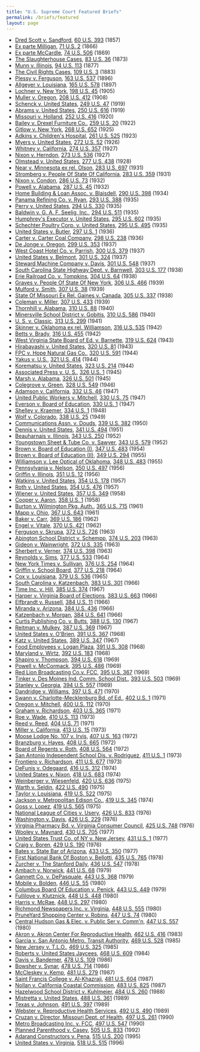 ```yaml
---
title: "U.S. Supreme Court Featured Briefs"
permalink: /briefs/featured
layout: page
---
```


- [Dred Scott v. Sandford](/briefs/featured/dred-scott-v-sandford), [60 U.S. 393](/cases/all/1856-12#1856-061) (1857)
- [Ex parte Milligan](/briefs/featured/ex-parte-milligan), [71 U.S. 2](/cases/all/1865-12#1865-075) (1866)
- [Ex parte McCardle](/briefs/featured/ex-parte-mccardle), [74 U.S. 506](/cases/all/1868-12#1868-072) (1869)
- [The Slaughterhouse Cases](/briefs/featured/the-slaughterhouse-cases), [83 U.S. 36](/cases/all/1872-12#1872-150) (1873)
- [Munn v. Illinois](/briefs/featured/munn-v-illinois), [94 U.S. 113](/cases/all/1876-10#1876-120) (1877)
- [The Civil Rights Cases](/briefs/featured/the-civil-rights-cases), [109 U.S. 3](/cases/all/1883-10#1883-004) (1883)
- [Plessy v. Ferguson](/briefs/featured/plessy-v-ferguson), [163 U.S. 537](/cases/all/1895-10#1895-271) (1896)
- [Allgeyer v. Louisiana](/briefs/featured/allgeyer-v-louisiana), [165 U.S. 578](/cases/all/1896-10#1896-117) (1897)
- [Lochner v. New York](/briefs/featured/lochner-v-new-york), [198 U.S. 45](/cases/all/1904-10#1904-096) (1905)
- [Muller v. Oregon](/briefs/featured/muller-v-oregon), [208 U.S. 412](/cases/all/1907-10#1907-083) (1908)
- [Schenck v. United States](/briefs/featured/schenck-v-united-states), [249 U.S. 47](/cases/all/1918-10#1918-168) (1919)
- [Abrams v. United States](/briefs/featured/abrams-v-united-states), [250 U.S. 616](/cases/all/1919-10#1919-014) (1919)
- [Missouri v. Holland](/briefs/featured/missouri-v-holland), [252 U.S. 416](/cases/all/1919-10#1919-093) (1920)
- [Bailey v. Drexel Furniture Co.](/briefs/featured/bailey-v-drexel-furniture-co), [259 U.S. 20](/cases/all/1921-10#1921-137) (1922)
- [Gitlow v. New York](/briefs/featured/gitlow-v-new-york), [268 U.S. 652](/cases/all/1924-10#1924-169) (1925)
- [Adkins v. Children's Hospital](/briefs/featured/adkins-v-childrens-hospital), [261 U.S. 525](/cases/all/1922-10#1922-151) (1923)
- [Myers v. United States](/briefs/featured/myers-v-united-states), [272 U.S. 52](/cases/all/1926-10#1926-029) (1926)
- [Whitney v. California](/briefs/featured/whitney-v-california), [274 U.S. 357](/cases/all/1926-10#1926-050) (1927)
- [Nixon v. Herndon](/briefs/featured/nixon-v-herndon), [273 U.S. 536](/cases/all/1926-10#1926-165) (1927)
- [Olmstead v. United States](/briefs/featured/olmstead-v-united-states), [277 U.S. 438](/cases/all/1927-10#1927-123) (1928)
- [Near v. Minnesota ex rel. Olson](/briefs/featured/near-v-minnesota-ex-rel-olson), [283 U.S. 697](/cases/all/1930-10#1930-084) (1931)
- [Stromberg v. People Of State Of California](/briefs/featured/stromberg-v-people-of-state-of-california), [283 U.S. 359](/cases/all/1930-10#1930-059) (1931)
- [Nixon v. Condon](/briefs/featured/nixon-v-condon), [286 U.S. 73](/cases/all/1931-10#1931-060) (1932)
- [Powell v. Alabama](/briefs/featured/powell-v-alabama), [287 U.S. 45](/cases/all/1932-10#1932-026) (1932)
- [Home Building & Loan Assoc. v. Blaisdell](/briefs/featured/home-building--loan-assoc-v-blaisdell), [290 U.S. 398](/cases/all/1933-10#1933-141) (1934)
- [Panama Refining Co. v. Ryan](/briefs/featured/panama-refining-co-v-ryan), [293 U.S. 388](/cases/all/1934-10#1934-073) (1935)
- [Perry v. United States](/briefs/featured/perry-v-united-states), [294 U.S. 330](/cases/all/1934-10#1934-080) (1935)
- [Baldwin v. G. A. F. Seelig, Inc.](/briefs/featured/baldwin-v-g-a-f-seelig-inc), [294 U.S. 511](/cases/all/1934-10#1934-160) (1935)
- [Humphrey's Executor v. United States](/briefs/featured/humphreys-executor-v-united-states), [295 U.S. 602](/cases/all/1934-10#1934-053) (1935)
- [Schechter Poultry Corp. v. United States](/briefs/featured/schechter-poultry-corp-v-united-states), [295 U.S. 495](/cases/all/1934-10#1934-052) (1935)
- [United States v. Butler](/briefs/featured/united-states-v-butler), [297 U.S. 1](/cases/all/1935-10#1935-132) (1936)
- [Carter v. Carter Coal Company](/briefs/featured/carter-v-carter-coal-company), [298 U.S. 238](/cases/all/1935-10#1935-136) (1936)
- [De Jonge v. Oregon](/briefs/featured/de-jonge-v-oregon), [299 U.S. 353](/cases/all/1936-10#1936-060) (1937)
- [West Coast Hotel Co. v. Parrish](/briefs/featured/west-coast-hotel-co-v-parrish), [300 U.S. 379](/cases/all/1936-10#1936-050) (1937)
- [United States v. Belmont](/briefs/featured/united-states-v-belmont), [301 U.S. 324](/cases/all/1936-10#1936-118) (1937)
- [Steward Machine Company v. Davis](/briefs/featured/steward-machine-company-v-davis), [301 U.S. 548](/cases/all/1936-10#1936-102) (1937)
- [South Carolina State Highway Dept. v. Barnwell](/briefs/featured/south-carolina-state-highway-dept-v-barnwell), [303 U.S. 177](/cases/all/1937-10#1937-126) (1938)
- [Erie Railroad Co. v. Tompkins](/briefs/featured/erie-railroad-co-v-tompkins), [304 U.S. 64](/cases/all/1937-10#1937-170) (1938)
- [Graves v. People Of State Of New York](/briefs/featured/graves-v-people-of-state-of-new-york), [306 U.S. 466](/cases/all/1938-10#1938-136) (1939)
- [Mulford v. Smith](/briefs/featured/mulford-v-smith), [307 U.S. 38](/cases/all/1938-10#1938-050) (1939)
- [State Of Missouri Ex Rel. Gaines v. Canada](/briefs/featured/state-of-missouri-ex-rel-gaines-v-canada), [305 U.S. 337](/cases/all/1938-10#1938-018) (1938)
- [Coleman v. Miller](/briefs/featured/coleman-v-miller), [307 U.S. 433](/cases/all/1938-10#1938-044) (1939)
- [Thornhill v. Alabama](/briefs/featured/thornhill-v-alabama), [310 U.S. 88](/cases/all/1939-10#1939-082) (1940)
- [Minersville School District v. Gobitis](/briefs/featured/minersville-school-district-v-gobitis), [310 U.S. 586](/cases/all/1939-10#1939-078) (1940)
- [U. S. v. Classic](/briefs/featured/u-s-v-classic), [313 U.S. 299](/cases/all/1940-10#1940-144) (1941)
- [Skinner v. Oklahoma ex rel. Williamson](/briefs/featured/skinner-v-oklahoma-ex-rel-williamson), [316 U.S. 535](/cases/all/1941-10#1941-119) (1942)
- [Betts v. Brady](/briefs/featured/betts-v-brady), [316 U.S. 455](/cases/all/1941-10#1941-115) (1942)
- [West Virginia State Board of Ed. v. Barnette](/briefs/featured/west-virginia-state-board-of-ed-v-barnette), [319 U.S. 624](/cases/all/1942-10#1942-131) (1943)
- [Hirabayashi v. United States](/briefs/featured/hirabayashi-v-united-states), [320 U.S. 81](/cases/all/1942-10#1942-044) (1943)
- [FPC v. Hope Natural Gas Co.](/briefs/featured/fpc-v-hope-natural-gas-co), [320 U.S. 591](/cases/all/1943-10#1943-044) (1944)
- [Yakus v. U.S.](/briefs/featured/yakus-v-us), [321 U.S. 414](/cases/all/1943-10#1943-087) (1944)
- [Korematsu v. United States](/briefs/featured/korematsu-v-united-states), [323 U.S. 214](/cases/all/1944-10#1944-018) (1944)
- [Associated Press v. U. S.](/briefs/featured/associated-press-v-u-s), [326 U.S. 1](/cases/all/1944-10#1944-099) (1945)
- [Marsh v. Alabama](/briefs/featured/marsh-v-alabama), [326 U.S. 501](/cases/all/1945-10#1945-118) (1945)
- [Colegrove v. Green](/briefs/featured/colegrove-v-green), [328 U.S. 549](/cases/all/1945-10#1945-024) (1946)
- [Adamson v. California](/briefs/featured/adamson-v-california), [332 U.S. 46](/cases/all/1946-10#1946-126) (1947)
- [United Public Workers v. Mitchell](/briefs/featured/united-public-workers-v-mitchell), [330 U.S. 75](/cases/all/1946-10#1946-050) (1947)
- [Everson v. Board of Education](/briefs/featured/everson-v-board-of-education), [330 U.S. 1](/cases/all/1946-10#1946-049) (1947)
- [Shelley v. Kraemer](/briefs/featured/shelley-v-kraemer), [334 U.S. 1](/cases/all/1947-10#1947-072) (1948)
- [Wolf v. Colorado](/briefs/featured/wolf-v-colorado), [338 U.S. 25](/cases/all/1948-10#1948-114) (1949)
- [Communications Assn. v. Douds](/briefs/featured/communications-assn-v-douds), [339 U.S. 382](/cases/all/1949-10#1949-070) (1950)
- [Dennis v. United States](/briefs/featured/dennis-v-united-states), [341 U.S. 494](/cases/all/1950-10#1950-089) (1951)
- [Beauharnais v. Illinois](/briefs/featured/beauharnais-v-illinois), [343 U.S. 250](/cases/all/1951-10#1951-071) (1952)
- [Youngstown Sheet & Tube Co. v. Sawyer](/briefs/featured/youngstown-sheet--tube-co-v-sawyer), [343 U.S. 579](/cases/all/1951-10#1951-088) (1952)
- [Brown v. Board of Education (I)](/briefs/featured/brown-v-board-of-education-i), [347 U.S. 483](/cases/all/1953-10#1953-069) (1954)
- [Brown v. Board of Education (II)](/briefs/featured/brown-v-board-of-education-ii), [349 U.S. 294](/cases/all/1954-10#1954-085) (1955)
- [Williamson v. Lee Optical of Oklahoma](/briefs/featured/williamson-v-lee-optical-of-oklahoma), [348 U.S. 483](/cases/all/1954-10#1954-046) (1955)
- [Pennsylvania v. Nelson](/briefs/featured/pennsylvania-v-nelson), [350 U.S. 497](/cases/all/1955-10#1955-049) (1956)
- [Griffin v. Illinois](/briefs/featured/griffin-v-illinois), [351 U.S. 12](/cases/all/1955-10#1955-066) (1956)
- [Watkins v. United States](/briefs/featured/watkins-v-united-states), [354 U.S. 178](/cases/all/1956-10#1956-108) (1957)
- [Roth v. United States](/briefs/featured/roth-v-united-states), [354 U.S. 476](/cases/all/1956-10#1956-129) (1957)
- [Wiener v. United States](/briefs/featured/wiener-v-united-states), [357 U.S. 349](/cases/all/1957-10#1957-136) (1958)
- [Cooper v. Aaron](/briefs/featured/cooper-v-aaron), [358 U.S. 1](/cases/all/1958-08#1958-002) (1958)
- [Burton v. Wilmington Pkg. Auth.](/briefs/featured/burton-v-wilmington-pkg-auth), [365 U.S. 715](/cases/all/1960-10#1960-072) (1961)
- [Mapp v. Ohio](/briefs/featured/mapp-v-ohio), [367 U.S. 643](/cases/all/1960-10#1960-133) (1961)
- [Baker v. Carr](/briefs/featured/baker-v-carr), [369 U.S. 186](/cases/all/1961-10#1961-051) (1962)
- [Engel v. Vitale](/briefs/featured/engel-v-vitale), [370 U.S. 421](/cases/all/1961-10#1961-105) (1962)
- [Ferguson v. Skrupa](/briefs/featured/ferguson-v-skrupa), [372 U.S. 726](/cases/all/1962-10#1962-080) (1963)
- [Abington School District v. Schempp](/briefs/featured/abington-school-district-v-schempp), [374 U.S. 203](/cases/all/1962-10#1962-148) (1963)
- [Gideon v. Wainwright](/briefs/featured/gideon-v-wainwright), [372 U.S. 335](/cases/all/1962-10#1962-058) (1963)
- [Sherbert v. Verner](/briefs/featured/sherbert-v-verner), [374 U.S. 398](/cases/all/1962-10#1962-150) (1963)
- [Reynolds v. Sims](/briefs/featured/reynolds-v-sims), [377 U.S. 533](/cases/all/1963-10#1963-140) (1964)
- [New York Times v. Sullivan](/briefs/featured/new-york-times-v-sullivan), [376 U.S. 254](/cases/all/1963-10#1963-067) (1964)
- [Griffin v. School Board](/briefs/featured/griffin-v-school-board), [377 U.S. 218](/cases/all/1963-10#1963-117) (1964)
- [Cox v. Louisiana](/briefs/featured/cox-v-louisiana), [379 U.S. 536](/cases/all/1964-10#1964-034) (1965)
- [South Carolina v. Katzenbach](/briefs/featured/south-carolina-v-katzenbach), [383 U.S. 301](/cases/all/1965-10#1965-064) (1966)
- [Time Inc. v. Hill](/briefs/featured/time-inc-v-hill), [385 U.S. 374](/cases/all/1966-10#1966-031) (1967)
- [Harper v. Virginia Board of Elections](/briefs/featured/harper-v-virginia-board-of-elections), [383 U.S. 663](/cases/all/1965-10#1965-079) (1966)
- [Elfbrandt v. Russell](/briefs/featured/elfbrandt-v-russell), [384 U.S. 11](/cases/all/1965-10#1965-088) (1966)
- [Miranda v. Arizona](/briefs/featured/miranda-v-arizona), [384 U.S. 436](/cases/all/1965-10#1965-122) (1966)
- [Katzenbach v. Morgan](/briefs/featured/katzenbach-v-morgan), [384 U.S. 641](/cases/all/1965-10#1965-126) (1966)
- [Curtis Publishing Co. v. Butts](/briefs/featured/curtis-publishing-co-v-butts), [388 U.S. 130](/cases/all/1966-10#1966-123) (1967)
- [Reitman v. Mulkey](/briefs/featured/reitman-v-mulkey), [387 U.S. 369](/cases/all/1966-10#1966-111) (1967)
- [United States v. O'Brien](/briefs/featured/united-states-v-obrien), [391 U.S. 367](/cases/all/1967-10#1967-135) (1968)
- [Katz v. United States](/briefs/featured/katz-v-united-states), [389 U.S. 347](/cases/all/1967-10#1967-043) (1967)
- [Food Employees v. Logan Plaza](/briefs/featured/food-employees-v-logan-plaza), [391 U.S. 308](/cases/all/1967-10#1967-129) (1968)
- [Maryland v. Wirtz](/briefs/featured/maryland-v-wirtz), [392 U.S. 183](/cases/all/1967-10#1967-162) (1968)
- [Shapiro v. Thompson](/briefs/featured/shapiro-v-thompson), [394 U.S. 618](/cases/all/1968-10#1968-081) (1969)
- [Powell v. McCormack](/briefs/featured/powell-v-mccormack), [395 U.S. 486](/cases/all/1968-10#1968-127) (1969)
- [Red Lion Broadcasting Co.v. FCC](/briefs/featured/red-lion-broadcasting-cov-fcc), [395 U.S. 367](/cases/all/1968-10#1968-121) (1969)
- [Tinker v. Des Moines Ind. Comm. School Dist.](/briefs/featured/tinker-v-des-moines-ind-comm-school-dist), [393 U.S. 503](/cases/all/1968-10#1968-043) (1969)
- [Stanley v. Georgia](/briefs/featured/stanley-v-georgia), [394 U.S. 557](/cases/all/1968-10#1968-078) (1969)
- [Dandridge v. Williams](/briefs/featured/dandridge-v-williams), [397 U.S. 471](/cases/all/1969-10#1969-073) (1970)
- [Swann v. Charlotte-Mecklenburg Bd. of Ed.](/briefs/featured/swann-v-charlotte-mecklenburg-bd-of-ed), [402 U.S. 1](/cases/all/1970-10#1970-082) (1971)
- [Oregon v. Mitchell](/briefs/featured/oregon-v-mitchell), [400 U.S. 112](/cases/all/1970-10#1970-014) (1970)
- [Graham v. Richardson](/briefs/featured/graham-v-richardson), [403 U.S. 365](/cases/all/1970-10#1970-134) (1971)
- [Roe v. Wade](/briefs/featured/roe-v-wade), [410 U.S. 113](/cases/all/1972-10#1972-048) (1973)
- [Reed v. Reed](/briefs/featured/reed-v-reed), [404 U.S. 71](/cases/all/1971-10#1971-014) (1971)
- [Miller v. California](/briefs/featured/miller-v-california), [413 U.S. 15](/cases/all/1972-10#1972-158) (1973)
- [Moose Lodge No. 107 v. Irvis](/briefs/featured/moose-lodge-no-107-v-irvis), [407 U.S. 163](/cases/all/1971-10#1971-139) (1972)
- [Branzburg v. Hayes](/briefs/featured/branzburg-v-hayes), [408 U.S. 665](/cases/all/1971-10#1971-176) (1972)
- [Board of Regents v. Roth](/briefs/featured/board-of-regents-v-roth), [408 U.S. 564](/cases/all/1971-10#1971-173) (1972)
- [San Antonio Independent School Dis. v. Rodriguez](/briefs/featured/san-antonio-independent-school-dis-v-rodriguez), [411 U.S. 1](/cases/all/1972-10#1972-083) (1973)
- [Frontiero v. Richardson](/briefs/featured/frontiero-v-richardson), [411 U.S. 677](/cases/all/1972-10#1972-113) (1973)
- [DeFunis v. Odegaard](/briefs/featured/defunis-v-odegaard), [416 U.S. 312](/cases/all/1973-10#1973-092) (1974)
- [United States v. Nixon](/briefs/featured/united-states-v-nixon), [418 U.S. 683](/cases/all/1973-10#1973-172) (1974)
- [Weinberger v. Wiesenfeld](/briefs/featured/weinberger-v-wiesenfeld), [420 U.S. 636](/cases/all/1974-10#1974-070) (1975)
- [Warth v. Seldin](/briefs/featured/warth-v-seldin), [422 U.S. 490](/cases/all/1974-10#1974-140) (1975)
- [Taylor v. Louisiana](/briefs/featured/taylor-v-louisiana), [419 U.S. 522](/cases/all/1974-10#1974-025) (1975)
- [Jackson v. Metropolitan Edison Co.](/briefs/featured/jackson-v-metropolitan-edison-co), [419 U.S. 345](/cases/all/1974-10#1974-016) (1974)
- [Goss v. Lopez](/briefs/featured/goss-v-lopez), [419 U.S. 565](/cases/all/1974-10#1974-028) (1975)
- [National League of Cities v. Usery](/briefs/featured/national-league-of-cities-v-usery), [426 U.S. 833](/cases/all/1975-10#1975-143) (1976)
- [Washington v. Davis](/briefs/featured/washington-v-davis), [426 U.S. 229](/cases/all/1975-10#1975-113) (1976)
- [Virginia Pharmacy Bd. v. Virginia Consumer Council](/briefs/featured/virginia-pharmacy-bd-v-virginia-consumer-council), [425 U.S. 748](/cases/all/1975-10#1975-098) (1976)
- [Wooley v. Maynard](/briefs/featured/wooley-v-maynard), [430 U.S. 705](/cases/all/1976-10#1976-088) (1977)
- [United States Trust Co. of NY v. New Jersey](/briefs/featured/united-states-trust-co-of-ny-v-new-jersey), [431 U.S. 1](/cases/all/1976-10#1976-094) (1977)
- [Craig v. Boren](/briefs/featured/craig-v-boren), [429 U.S. 190](/cases/all/1976-10#1976-025) (1976)
- [Bates v. State Bar of Arizona](/briefs/featured/bates-v-state-bar-of-arizona), [433 U.S. 350](/cases/all/1976-10#1976-174) (1977)
- [First National Bank Of Boston v. Bellotti](/briefs/featured/first-national-bank-of-boston-v-bellotti), [435 U.S. 765](/cases/all/1977-10#1977-073) (1978)
- [Zurcher v. The Stanford Daily](/briefs/featured/zurcher-v-the-stanford-daily), [436 U.S. 547](/cases/all/1977-10#1977-098) (1978)
- [Ambach v. Norwick](/briefs/featured/ambach-v-norwick), [441 U.S. 68](/cases/all/1978-10#1978-072) (1979)
- [Gannett Co. v. DePasquale](/briefs/featured/gannett-co-v-depasquale), [443 U.S. 368](/cases/all/1978-10#1978-152) (1979)
- [Mobile v. Bolden](/briefs/featured/mobile-v-bolden), [446 U.S. 55](/cases/all/1979-10#1979-073) (1980)
- [Columbus Board Of Education v. Penick](/briefs/featured/columbus-board-of-education-v-penick), [443 U.S. 449](/cases/all/1978-10#1978-153) (1979)
- [Fullilove v. Klutznick](/briefs/featured/fullilove-v-klutznick), [448 U.S. 448](/cases/all/1979-10#1979-153) (1980)
- [Harris v. McRae](/briefs/featured/harris-v-mcrae), [448 U.S. 297](/cases/all/1979-10#1979-148) (1980)
- [Richmond Newspapers Inc. v. Virginia](/briefs/featured/richmond-newspapers-inc-v-virginia), [448 U.S. 555](/cases/all/1979-10#1979-154) (1980)
- [PruneYard Shopping Center v. Robins](/briefs/featured/pruneyard-shopping-center-v-robins), [447 U.S. 74](/cases/all/1979-10#1979-107) (1980)
- [Central Hudson Gas & Elec. v. Public Ser v. Comm'n](/briefs/featured/central-hudson-gas--elec-v-public-ser-v-commn), [447 U.S. 557](/cases/all/1979-10#1979-127) (1980)
- [Akron v. Akron Center For Reproductive Health](/briefs/featured/akron-v-akron-center-for-reproductive-health), [462 U.S. 416](/cases/all/1982-10#1982-112) (1983)
- [Garcia v. San Antonio Metro. Transit Authority](/briefs/featured/garcia-v-san-antonio-metro-transit-authority), [469 U.S. 528](/cases/all/1984-10#1984-029) (1985)
- [New Jersey v. T.L.O.](/briefs/featured/new-jersey-v-tlo), [469 U.S. 325](/cases/all/1984-10#1984-022) (1985)
- [Roberts v. United States Jaycees](/briefs/featured/roberts-v-united-states-jaycees), [468 U.S. 609](/cases/all/1983-10#1983-162) (1984)
- [Davis v. Bandemer](/briefs/featured/davis-v-bandemer), [478 U.S. 109](/cases/all/1985-10#1985-143) (1986)
- [Bowsher v. Synar](/briefs/featured/bowsher-v-synar), [478 U.S. 714](/cases/all/1985-10#1985-162) (1986)
- [McCleskey v. Kemp](/briefs/featured/mccleskey-v-kemp), [481 U.S. 279](/cases/all/1986-10#1986-080) (1987)
- [Saint Francis College v. Al-Khazraji](/briefs/featured/saint-francis-college-v-al-khazraji), [481 U.S. 604](/cases/all/1986-10#1986-093) (1987)
- [Nollan v. California Coastal Commission](/briefs/featured/nollan-v-california-coastal-commission), [483 U.S. 825](/cases/all/1986-10#1986-163) (1987)
- [Hazelwood School District v. Kuhlmeier](/briefs/featured/hazelwood-school-district-v-kuhlmeier), [484 U.S. 260](/cases/all/1987-10#1987-019) (1988)
- [Mistretta v. United States](/briefs/featured/mistretta-v-united-states), [488 U.S. 361](/cases/all/1988-10#1988-023) (1989)
- [Texas v. Johnson](/briefs/featured/texas-v-johnson), [491 U.S. 397](/cases/all/1988-10#1988-124) (1989)
- [Webster v. Reproductive Health Services](/briefs/featured/webster-v-reproductive-health-services), [492 U.S. 490](/cases/all/1988-10#1988-150) (1989)
- [Cruzan v. Director, Missouri Dept. of Health](/briefs/featured/cruzan-v-director-missouri-dept-of-health), [497 U.S. 261](/cases/all/1989-10#1989-126) (1990)
- [Metro Broadcasting Inc. v. FCC](/briefs/featured/metro-broadcasting-inc-v-fcc), [497 U.S. 547](/cases/all/1989-10#1989-136) (1990)
- [Planned Parenthood v. Casey](/briefs/featured/planned-parenthood-v-casey), [505 U.S. 833](/cases/all/1991-10#1991-117) (1992)
- [Adarand Constructors v. Pena](/briefs/featured/adarand-constructors-v-pena), [515 U.S. 200](/cases/all/1994-10#1994-069) (1995)
- [United States v. Virginia](/briefs/featured/united-states-v-virginia), [518 U.S. 515](/cases/all/1995-10#1995-085) (1996)
